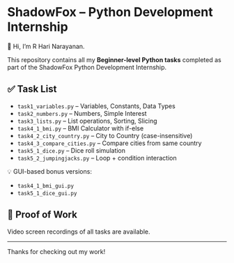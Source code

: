 # ShadowFox – Python Development Internship

👋 Hi, I’m R Hari Narayanan.

This repository contains all my **Beginner-level Python tasks** completed as part of the ShadowFox Python Development Internship.

## ✅ Task List

- `task1_variables.py` – Variables, Constants, Data Types
- `task2_numbers.py` – Numbers, Simple Interest
- `task3_lists.py` – List operations, Sorting, Slicing
- `task4_1_bmi.py` – BMI Calculator with if-else
- `task4_2_city_country.py` – City to Country (case-insensitive)
- `task4_3_compare_cities.py` – Compare cities from same country
- `task5_1_dice.py` – Dice roll simulation
- `task5_2_jumpingjacks.py` – Loop + condition interaction

💡 GUI-based bonus versions:
- `task4_1_bmi_gui.py`
- `task5_1_dice_gui.py`

## 📁 Proof of Work
Video screen recordings of all tasks are available.

---

Thanks for checking out my work!
